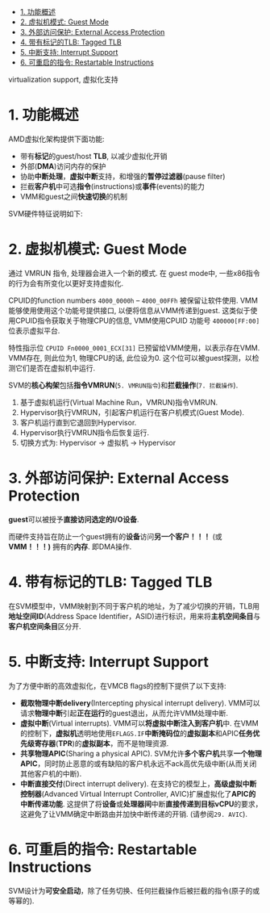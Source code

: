 
<!-- @import "[TOC]" {cmd="toc" depthFrom=1 depthTo=6 orderedList=false} -->

<!-- code_chunk_output -->

- [1. 功能概述](#1-功能概述)
- [2. 虚拟机模式: Guest Mode](#2-虚拟机模式-guest-mode)
- [3. 外部访问保护: External Access Protection](#3-外部访问保护-external-access-protection)
- [4. 带有标记的TLB: Tagged TLB](#4-带有标记的tlb-tagged-tlb)
- [5. 中断支持: Interrupt Support](#5-中断支持-interrupt-support)
- [6. 可重启的指令: Restartable Instructions](#6-可重启的指令-restartable-instructions)

<!-- /code_chunk_output -->

virtualization support, 虚拟化支持

# 1. 功能概述

AMD虚拟化架构提供下面功能:
* 带有**标记**的guest/host **TLB**, 以减少虚拟化开销
* 外部(**DMA**)访问内存的保护
* 协助**中断处理**，**虚拟中断**支持，和增强的**暂停过滤器**(pause filter)
* 拦截**客户机**中可选**指令**(instructions)或**事件**(events)的能力
* VMM和guest之间**快速切换**的机制

SVM硬件特征说明如下: 

# 2. 虚拟机模式: Guest Mode

通过 VMRUN 指令, 处理器会进入一个新的模式. 在 guest mode中, 一些x86指令的行为会有所变化以更好支持虚拟化.

CPUID的function numbers `4000_0000h` – `4000_00FFh` 被保留让软件使用. VMM能够使用使用这个功能号提供接口, 以便将信息从VMM传递到guest. 这类似于使用CPUID指令获取关于物理CPU的信息, VMM使用CPUID 功能号 `400000[FF:00]` 位表示虚拟平台. 

特性指示位 `CPUID Fn0000_0001_ECX[31]` 已预留给VMM使用，以表示存在VMM. VMM存在, 则此位为1, 物理CPU的话, 此位设为0. 这个位可以被guest探测，以检测它们是否在虚拟机中运行. 

SVM的**核心构架**包括**指令VMRUN**(`5. VMRUN指令`)和**拦截操作**(`7. 拦截操作`). 

1. 基于虚拟机运行(Virtual Machine Run，VMRUN)指令VMRUN. 
2. Hypervisor执行VMRUN，引起客户机运行在客户机模式(Guest Mode). 
3. 客户机运行直到它退回到Hypervisor. 
4. Hypervisor执行VMRUN指令后恢复运行. 
5. 切换方式为: Hypervisor -> 虚拟机 -> Hypervisor

# 3. 外部访问保护: External Access Protection

**guest**可以被授予**直接访问选定的I/O设备**.

而硬件支持旨在防止一个guest拥有的**设备**访问**另一个客户！！！** (或**VMM！！！)** 拥有的**内存**. 即DMA操作.

# 4. 带有标记的TLB: Tagged TLB

在SVM模型中，VMM映射到不同于客户机的地址，为了减少切换的开销，TLB用**地址空间ID**(Address Space Identifier，ASID)进行标识，用来将**主机空间条目**与**客户机空间条目**区分开. 

# 5. 中断支持: Interrupt Support

为了方便中断的高效虚拟化，在VMCB flags的控制下提供了以下支持:

* **截取物理中断delivery**(Intercepting physical interrupt delivery). VMM可以请求**物理中断**引起**正在运行**的guest退出，从而允许VMM处理中断. 
* **虚拟中断**(Virtual interrupts). VMM可以**将虚拟中断注入到客户机**中. 在VMM的控制下，**虚拟机**透明地使用`EFLAGS.IF`**中断掩码位**的**虚拟副本**和APIC**任务优先级寄存器**(**TPR**)的**虚拟副本**，而不是物理资源. 
* **共享物理APIC**(Sharing a physical APIC). SVM允许**多个客户机**共享**一个物理APIC**，同时防止恶意的或有缺陷的客户机永远不ack高优先级中断(从而关闭其他客户机的中断). 
* **中断直接交付**(Direct interrupt delivery). 在支持它的模型上，**高级虚拟中断控制器**(Advanced Virtual Interrupt Controller, AVIC)扩展虚拟化了**APIC的中断传递功能**. 这提供了将**设备**或**处理器间**中断**直接传递到目标vCPU**的要求，这避免了让VMM确定中断路由并加快中断传递的开销. (请参阅`29. AVIC`). 

# 6. 可重启的指令: Restartable Instructions

SVM设计为**可安全启动**，除了任务切换、任何拦截操作后被拦截的指令(原子的或等幂的). 